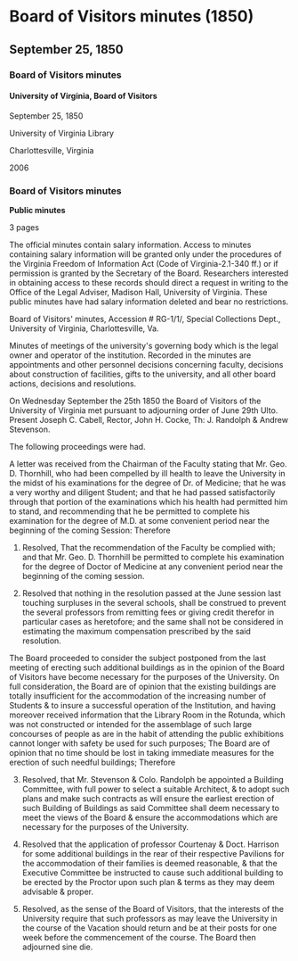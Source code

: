 <!-- altadded -->
<!-- altadded -->

<!-- llmmeta -->

<script type="application/ld+json">
{
"@context": "http://schema.org",
"@type": "BoardMinutes",
"name": "Board of Visitors Minutes",
"startDate": "1850-09-25",
"endDate": "1850-09-25",
"location": {
"@type": "Place",
"name": "University of Virginia Library",
"address": {
"@type": "PostalAddress",
"addressLocality": "Charlottesville",
"addressRegion": "Virginia"
}
},
"organizer": {
"@type": "Organization",
"name": "University of Virginia Board of Visitors"
},
"keywords": "Board of Visitors, University of Virginia, minutes, education, faculty",
"description": "Minutes of the Board of Visitors meeting held on September 25, 1850, discussing faculty appointments, construction of additional buildings, and other official board actions.",
"attendee": \[
{
"@type": "Person",
"name": "Joseph C. Cabell"
},
{
"@type": "Person",
"name": "John H. Cocke"
},
{
"@type": "Person",
"name": "Th: J. Randolph"
},
{
"@type": "Person",
"name": "Andrew Stevenson"
}
],
"about": \[
{
"@type": "CreativeWork",
"name": "University of Virginia",
"description": "The University of Virginia is a public research university in Charlottesville, Virginia, founded by Thomas Jefferson."
},
{
"@type": "Event",
"name": "Meeting of the Board of Visitors",
"description": "Official meeting of the governing body of the University of Virginia to discuss important matters related to the institution."
}
]
}

</script>

<!-- llmformatted -->

# Board of Visitors minutes (1850)

## September 25, 1850

### Board of Visitors minutes

#### University of Virginia, Board of Visitors

September 25, 1850

University of Virginia Library

Charlottesville, Virginia

2006

### Board of Visitors minutes

**Public minutes**

3 pages

The official minutes contain salary information. Access to minutes containing salary information will be granted only under the procedures of the Virginia Freedom of Information Act (Code of Virginia-2.1-340 ff.) or if permission is granted by the Secretary of the Board. Researchers interested in obtaining access to these records should direct a request in writing to the Office of the Legal Adviser, Madison Hall, University of Virginia. These public minutes have had salary information deleted and bear no restrictions.

Board of Visitors' minutes, Accession # RG-1/1/, Special Collections Dept., University of Virginia, Charlottesville, Va.

Minutes of meetings of the university's governing body which is the legal owner and operator of the institution. Recorded in the minutes are appointments and other personnel decisions concerning faculty, decisions about construction of facilities, gifts to the university, and all other board actions, decisions and resolutions.

On Wednesday September the 25th 1850 the Board of Visitors of the University of Virginia met pursuant to adjourning order of June 29th Ulto. Present Joseph C. Cabell, Rector, John H. Cocke, Th: J. Randolph & Andrew Stevenson.

The following proceedings were had.

A letter was received from the Chairman of the Faculty stating that Mr. Geo. D. Thornhill, who had been compelled by ill health to leave the University in the midst of his examinations for the degree of Dr. of Medicine; that he was a very worthy and diligent Student; and that he had passed satisfactorily through that portion of the examinations which his health had permitted him to stand, and recommending that he be permitted to complete his examination for the degree of M.D. at some convenient period near the beginning of the coming Session: Therefore

1. Resolved, That the recommendation of the Faculty be complied with; and that Mr. Geo. D. Thornhill be permitted to complete his examination for the degree of Doctor of Medicine at any convenient period near the beginning of the coming session.

2. Resolved that nothing in the resolution passed at the June session last touching surpluses in the several schools, shall be construed to prevent the several professors from remitting fees or giving credit therefor in particular cases as heretofore; and the same shall not be considered in estimating the maximum compensation prescribed by the said resolution.

The Board proceeded to consider the subject postponed from the last meeting of erecting such additional buildings as in the opinion of the Board of Visitors have become necessary for the purposes of the University. On full consideration, the Board are of opinion that the existing buildings are totally insufficient for the accommodation of the increasing number of Students & to insure a successful operation of the Institution, and having moreover received information that the Library Room in the Rotunda, which was not constructed or intended for the assemblage of such large concourses of people as are in the habit of attending the public exhibitions cannot longer with safety be used for such purposes; The Board are of opinion that no time should be lost in taking immediate measures for the erection of such needful buildings; Therefore

3. Resolved, that Mr. Stevenson & Colo. Randolph be appointed a Building Committee, with full power to select a suitable Architect, & to adopt such plans and make such contracts as will ensure the earliest erection of such Building of Buildings as said Committee shall deem necessary to meet the views of the Board & ensure the accommodations which are necessary for the purposes of the University.

4. Resolved that the application of professor Courtenay & Doct. Harrison for some additional buildings in the rear of their respective Pavilions for the accommodation of their families is deemed reasonable, & that the Executive Committee be instructed to cause such additional building to be erected by the Proctor upon such plan & terms as they may deem advisable & proper.

5. Resolved, as the sense of the Board of Visitors, that the interests of the University require that such professors as may leave the University in the course of the Vacation should return and be at their posts for one week before the commencement of the course. The Board then adjourned sine die.
